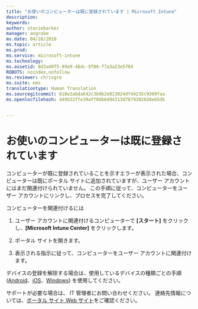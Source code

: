 ```yaml
---
title: "お使いのコンピューターは既に登録されています | Microsoft Intune"
description: 
keywords: 
author: staciebarker
manager: angrobe
ms.date: 04/28/2016
ms.topic: article
ms.prod: 
ms.service: microsoft-intune
ms.technology: 
ms.assetid: 8d3a40f5-99e9-48dc-9706-f7a3a23e5704
ROBOTS: noindex,nofollow
ms.reviewer: chrisgre
ms.suite: ems
translationtype: Human Translation
ms.sourcegitcommit: 618e2abda642c3b9b2e813824dfd4235c9309faa
ms.openlocfilehash: 449b32ffe30aff0db6494313d7879302020eb5db


---
```



# お使いのコンピューターは既に登録されています

コンピューターが既に登録されていることを示すエラーが表示された場合、コンピューターは既にポータル サイトに追加されていますが、ユーザー アカウントにはまだ関連付けられていません。 この手順に従って、コンピューターをユーザー アカウントにリンクし、プロセスを完了してください。  

コンピューターを関連付けるには

1.  ユーザー アカウントに関連付けるコンピューターで **[スタート]** をクリックし、**[Microsoft Intune Center]** をクリックします。

2.  ポータル サイトを開きます。

3.  表示される指示に従って、コンピューターをユーザー アカウントに関連付けます。

デバイスの登録を解除する場合は、使用しているデバイスの種類ごとの手順 ([Android](unenroll-your-device-from-intune-android.md)、[iOS](unenroll-your-device-from-intune-ios.md)、[Windows](unenroll-your-device-from-intune-windows.md)) を使用してください。

サポートが必要な場合は、 IT 管理者にお問い合わせください。 連絡先情報については、[ポータル サイト Web サイト](http://portal.manage.microsoft.com)をご確認ください。



<!--HONumber=Jul16_HO4-->


